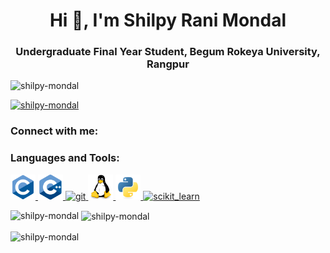 <h1 align="center">Hi 👋, I'm Shilpy Rani Mondal</h1>
<h3 align="center">Undergraduate Final Year Student, Begum Rokeya University, Rangpur</h3>

<p align="left"> <img src="https://komarev.com/ghpvc/?username=shilpy-mondal&label=Profile%20views&color=0e75b6&style=flat" alt="shilpy-mondal" /> </p>

<p align="left"> <a href="https://github.com/ryo-ma/github-profile-trophy"><img src="https://github-profile-trophy.vercel.app/?username=shilpy-mondal" alt="shilpy-mondal" /></a> </p>

<h3 align="left">Connect with me:</h3>
<p align="left">
</p>

<h3 align="left">Languages and Tools:</h3>
<p align="left"> <a href="https://www.cprogramming.com/" target="_blank" rel="noreferrer"> <img src="https://raw.githubusercontent.com/devicons/devicon/master/icons/c/c-original.svg" alt="c" width="40" height="40"/> </a> <a href="https://www.w3schools.com/cpp/" target="_blank" rel="noreferrer"> <img src="https://raw.githubusercontent.com/devicons/devicon/master/icons/cplusplus/cplusplus-original.svg" alt="cplusplus" width="40" height="40"/> </a> <a href="https://git-scm.com/" target="_blank" rel="noreferrer"> <img src="https://www.vectorlogo.zone/logos/git-scm/git-scm-icon.svg" alt="git" width="40" height="40"/> </a> <a href="https://www.linux.org/" target="_blank" rel="noreferrer"> <img src="https://raw.githubusercontent.com/devicons/devicon/master/icons/linux/linux-original.svg" alt="linux" width="40" height="40"/> </a> <a href="https://www.python.org" target="_blank" rel="noreferrer"> <img src="https://raw.githubusercontent.com/devicons/devicon/master/icons/python/python-original.svg" alt="python" width="40" height="40"/> </a> <a href="https://scikit-learn.org/" target="_blank" rel="noreferrer"> <img src="https://upload.wikimedia.org/wikipedia/commons/0/05/Scikit_learn_logo_small.svg" alt="scikit_learn" width="40" height="40"/> </a> </p>

<p><img align="left" src="https://github-readme-stats.vercel.app/api/top-langs?username=shilpy-mondal&show_icons=true&locale=en&layout=compact" alt="shilpy-mondal" /></p>

<p>&nbsp;<img align="center" src="https://github-readme-stats.vercel.app/api?username=shilpy-mondal&show_icons=true&locale=en" alt="shilpy-mondal" /></p>

<p><img align="center" src="https://github-readme-streak-stats.herokuapp.com/?user=shilpy-mondal&" alt="shilpy-mondal" /></p>

